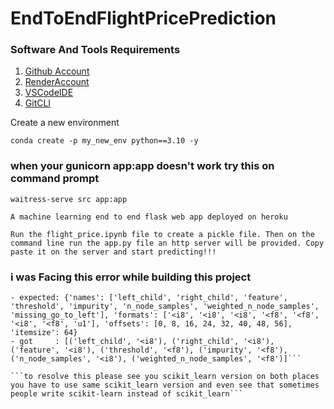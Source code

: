 # EndToEndFlightPricePrediction

### Software And Tools Requirements

1. [Github Account](https://github.com)
2. [RenderAccount](https://render.com)
3. [VSCodeIDE](https://code.visualstudio.com/)
4. [GitCLI](https://git-scm.com/book/en/v2/Getting-Started-The-Command-Line)

Create a new environment

```conda create -p my_new_env python==3.10 -y```

### when your gunicorn app:app doesn't work try this on command prompt
```
waitress-serve src app:app
```

```A machine learning end to end flask web app deployed on heroku```

```Run the flight_price.ipynb file to create a pickle file. Then on the command line run the app.py file an http server will be provided. Copy paste it on the server and start predicting!!!```

### i was Facing this error while building this project
```ValueError: node array from the pickle has an incompatible dtype:
- expected: {'names': ['left_child', 'right_child', 'feature', 'threshold', 'impurity', 'n_node_samples', 'weighted_n_node_samples', 'missing_go_to_left'], 'formats': ['<i8', '<i8', '<i8', '<f8', '<f8', '<i8', '<f8', 'u1'], 'offsets': [0, 8, 16, 24, 32, 40, 48, 56], 'itemsize': 64}
- got     : [('left_child', '<i8'), ('right_child', '<i8'), ('feature', '<i8'), ('threshold', '<f8'), ('impurity', '<f8'), ('n_node_samples', '<i8'), ('weighted_n_node_samples', '<f8')]```

```to resolve this please see you scikit_learn version on both places you have to use same scikit_learn version and even see that sometimes people write scikit-learn instead of scikit_learn``` 